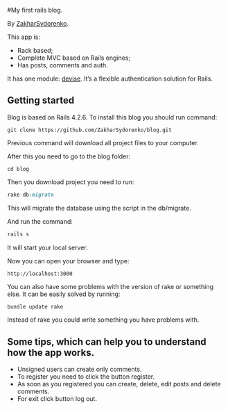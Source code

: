 

#My first rails blog.

By [ZakharSydorenko](https://www.facebook.com/zakhar.sydorenko.br/).

This app is:

* Rack based;
* Complete MVC based on Rails engines;
* Has posts, comments and auth.

It has one module: [devise](https://github.com/plataformatec/devise). It’s a flexible authentication solution for Rails.

## Getting started

Blog is based on Rails 4.2.6. To install this blog you should run command:

```console
git clone https://github.com/ZakharSydorenko/blog.git
```
Previous command will download all project files to your computer.

After this you need to go to the blog folder:

```console
cd blog
```

Then you download project you need to run:

```ruby
rake db:migrate
```
This will migrate the database using the script in the db/migrate.

And run the command:
```ruby
rails s
```
It will start your local server.

Now you can open your browser and type:
```console
http://localhost:3000
```

You can also have some problems with the version of rake or something else.
It can be easily solved by running:
```ruby
bundle update rake
```
Instead of rake you could write something you have problems with.

## Some tips, which can help you to understand how the app works.

* Unsigned users can create only comments.
* To register you need to click the button register.
* As soon as you registered you can create, delete, edit posts and delete comments.
* For exit click button log out.
